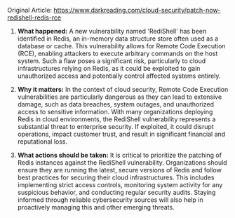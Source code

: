 Original Article: https://www.darkreading.com/cloud-security/patch-now-redishell-redis-rce

1) **What happened:** A new vulnerability named 'RediShell' has been identified in Redis, an in-memory data structure store often used as a database or cache. This vulnerability allows for Remote Code Execution (RCE), enabling attackers to execute arbitrary commands on the host system. Such a flaw poses a significant risk, particularly to cloud infrastructures relying on Redis, as it could be exploited to gain unauthorized access and potentially control affected systems entirely.

2) **Why it matters:** In the context of cloud security, Remote Code Execution vulnerabilities are particularly dangerous as they can lead to extensive damage, such as data breaches, system outages, and unauthorized access to sensitive information. With many organizations deploying Redis in cloud environments, the RediShell vulnerability represents a substantial threat to enterprise security. If exploited, it could disrupt operations, impact customer trust, and result in significant financial and reputational loss.

3) **What actions should be taken:** It is critical to prioritize the patching of Redis instances against the RediShell vulnerability. Organizations should ensure they are running the latest, secure versions of Redis and follow best practices for securing their cloud infrastructures. This includes implementing strict access controls, monitoring system activity for any suspicious behavior, and conducting regular security audits. Staying informed through reliable cybersecurity sources will also help in proactively managing this and other emerging threats.